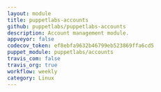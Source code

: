 ```yaml
---
layout: module
title: puppetlabs-accounts
github: puppetlabs/puppetlabs-accounts
description: Account management module.
appveyor: false
codecov_token: ef8ebfa9632b46799eb523869ffa6cd5
puppet_module: puppetlabs/accounts
travis_com: false
travis_org: true
workflow: weekly
category: Linux
---
```

